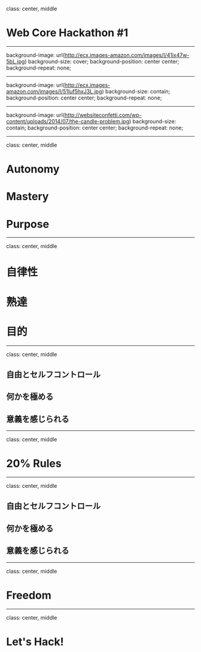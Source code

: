 class: center, middle

# Web Core Hackathon #1

---

background-image: url(http://ecx.images-amazon.com/images/I/41ix47w-5bL.jpg)
background-size: cover;
background-position: center center;
background-repeat: none;

---

background-image: url(http://ecx.images-amazon.com/images/I/51Iuf5hxJ3L.jpg)
background-size: contain;
background-position: center center;
background-repeat: none;

---

background-image: url(http://websiteconfetti.com/wp-content/uploads/2014/07/the-candle-problem.jpg)
background-size: contain;
background-position: center center;
background-repeat: none;

---

class: center, middle

# Autonomy

# Mastery

# Purpose

---

class: center, middle

# 自律性

# 熟達

# 目的

---

class: center, middle

## 自由とセルフコントロール

## 何かを極める

## 意義を感じられる

---

class: center, middle

# 20% Rules

---

class: center, middle

## 自由とセルフコントロール

## 何かを極める

## 意義を感じられる

---

class: center, middle

# Freedom

---

class: center, middle

# Let's Hack!
